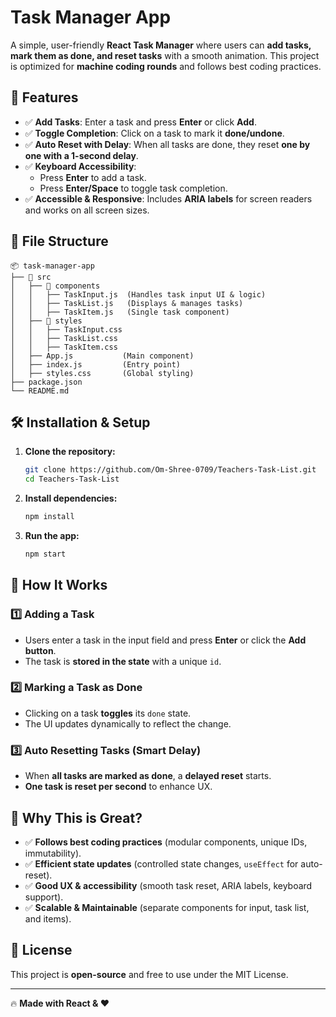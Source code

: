 # Task Manager App

A simple, user-friendly **React Task Manager** where users can **add tasks, mark them as done, and reset tasks** with a smooth animation. This project is optimized for **machine coding rounds** and follows best coding practices.

## 🚀 Features

- ✅ **Add Tasks**: Enter a task and press **Enter** or click **Add**.
- ✅ **Toggle Completion**: Click on a task to mark it **done/undone**.
- ✅ **Auto Reset with Delay**: When all tasks are done, they reset **one by one with a 1-second delay**.
- ✅ **Keyboard Accessibility**:
  - Press **Enter** to add a task.
  - Press **Enter/Space** to toggle task completion.
- ✅ **Accessible & Responsive**: Includes **ARIA labels** for screen readers and works on all screen sizes.

## 📂 File Structure
```
📦 task-manager-app
├── 📂 src
│   ├── 📂 components
│   │   ├── TaskInput.js  (Handles task input UI & logic)
│   │   ├── TaskList.js   (Displays & manages tasks)
│   │   ├── TaskItem.js   (Single task component)
│   ├── 📂 styles
│   │   ├── TaskInput.css  
│   │   ├── TaskList.css 
│   │   ├── TaskItem.css
│   ├── App.js           (Main component)
│   ├── index.js         (Entry point)
│   ├── styles.css       (Global styling)
├── package.json
└── README.md
```

## 🛠️ Installation & Setup

1. **Clone the repository:**
   ```sh
   git clone https://github.com/Om-Shree-0709/Teachers-Task-List.git
   cd Teachers-Task-List
   ```
2. **Install dependencies:**
   ```sh
   npm install
   ```
3. **Run the app:**
   ```sh
   npm start
   ```

## 📝 How It Works

### **1️⃣ Adding a Task**
- Users enter a task in the input field and press **Enter** or click the **Add button**.
- The task is **stored in the state** with a unique `id`.

### **2️⃣ Marking a Task as Done**
- Clicking on a task **toggles** its `done` state.
- The UI updates dynamically to reflect the change.

### **3️⃣ Auto Resetting Tasks (Smart Delay)**
- When **all tasks are marked as done**, a **delayed reset** starts.
- **One task is reset per second** to enhance UX.

## 🌟 Why This is Great?
- ✅ **Follows best coding practices** (modular components, unique IDs, immutability).
- ✅ **Efficient state updates** (controlled state changes, `useEffect` for auto-reset).
- ✅ **Good UX & accessibility** (smooth task reset, ARIA labels, keyboard support).
- ✅ **Scalable & Maintainable** (separate components for input, task list, and items).

## 📜 License
This project is **open-source** and free to use under the MIT License.

---

🔥 **Made with React & ❤️**
